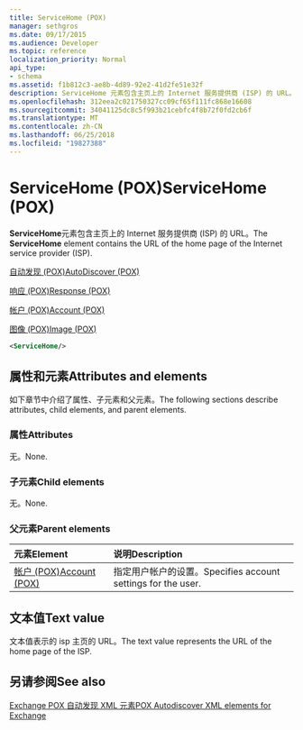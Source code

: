 ```yaml
---
title: ServiceHome (POX)
manager: sethgros
ms.date: 09/17/2015
ms.audience: Developer
ms.topic: reference
localization_priority: Normal
api_type:
- schema
ms.assetid: f1b812c3-ae8b-4d89-92e2-41d2fe51e32f
description: ServiceHome 元素包含主页上的 Internet 服务提供商 (ISP) 的 URL。
ms.openlocfilehash: 312eea2c021750327cc09cf65f111fc868e16608
ms.sourcegitcommit: 34041125dc8c5f993b21cebfc4f8b72f0fd2cb6f
ms.translationtype: MT
ms.contentlocale: zh-CN
ms.lasthandoff: 06/25/2018
ms.locfileid: "19827388"
---
```

# <a name="servicehome-pox"></a><span data-ttu-id="41acf-103">ServiceHome (POX)</span><span class="sxs-lookup"><span data-stu-id="41acf-103">ServiceHome (POX)</span></span>

<span data-ttu-id="41acf-104">**ServiceHome**元素包含主页上的 Internet 服务提供商 (ISP) 的 URL。</span><span class="sxs-lookup"><span data-stu-id="41acf-104">The **ServiceHome** element contains the URL of the home page of the Internet service provider (ISP).</span></span> 
  
[<span data-ttu-id="41acf-105">自动发现 (POX)</span><span class="sxs-lookup"><span data-stu-id="41acf-105">AutoDiscover (POX)</span></span>](autodiscover-pox.md)
  
[<span data-ttu-id="41acf-106">响应 (POX)</span><span class="sxs-lookup"><span data-stu-id="41acf-106">Response (POX)</span></span>](response-pox.md)
  
[<span data-ttu-id="41acf-107">帐户 (POX)</span><span class="sxs-lookup"><span data-stu-id="41acf-107">Account (POX)</span></span>](account-pox.md)
  
[<span data-ttu-id="41acf-108">图像 (POX)</span><span class="sxs-lookup"><span data-stu-id="41acf-108">Image (POX)</span></span>](image-pox.md)
  
```xml
<ServiceHome/>
```

## <a name="attributes-and-elements"></a><span data-ttu-id="41acf-109">属性和元素</span><span class="sxs-lookup"><span data-stu-id="41acf-109">Attributes and elements</span></span>

<span data-ttu-id="41acf-110">如下章节中介绍了属性、子元素和父元素。</span><span class="sxs-lookup"><span data-stu-id="41acf-110">The following sections describe attributes, child elements, and parent elements.</span></span>
  
### <a name="attributes"></a><span data-ttu-id="41acf-111">属性</span><span class="sxs-lookup"><span data-stu-id="41acf-111">Attributes</span></span>

<span data-ttu-id="41acf-112">无。</span><span class="sxs-lookup"><span data-stu-id="41acf-112">None.</span></span>
  
### <a name="child-elements"></a><span data-ttu-id="41acf-113">子元素</span><span class="sxs-lookup"><span data-stu-id="41acf-113">Child elements</span></span>

<span data-ttu-id="41acf-114">无。</span><span class="sxs-lookup"><span data-stu-id="41acf-114">None.</span></span>
  
### <a name="parent-elements"></a><span data-ttu-id="41acf-115">父元素</span><span class="sxs-lookup"><span data-stu-id="41acf-115">Parent elements</span></span>

|<span data-ttu-id="41acf-116">**元素**</span><span class="sxs-lookup"><span data-stu-id="41acf-116">**Element**</span></span>|<span data-ttu-id="41acf-117">**说明**</span><span class="sxs-lookup"><span data-stu-id="41acf-117">**Description**</span></span>|
|:-----|:-----|
|[<span data-ttu-id="41acf-118">帐户 (POX)</span><span class="sxs-lookup"><span data-stu-id="41acf-118">Account (POX)</span></span>](account-pox.md) <br/> |<span data-ttu-id="41acf-119">指定用户帐户的设置。</span><span class="sxs-lookup"><span data-stu-id="41acf-119">Specifies account settings for the user.</span></span>  <br/> |
   
## <a name="text-value"></a><span data-ttu-id="41acf-120">文本值</span><span class="sxs-lookup"><span data-stu-id="41acf-120">Text value</span></span>

<span data-ttu-id="41acf-121">文本值表示的 isp 主页的 URL。</span><span class="sxs-lookup"><span data-stu-id="41acf-121">The text value represents the URL of the home page of the ISP.</span></span>
  
## <a name="see-also"></a><span data-ttu-id="41acf-122">另请参阅</span><span class="sxs-lookup"><span data-stu-id="41acf-122">See also</span></span>



[<span data-ttu-id="41acf-123">Exchange POX 自动发现 XML 元素</span><span class="sxs-lookup"><span data-stu-id="41acf-123">POX Autodiscover XML elements for Exchange</span></span>](pox-autodiscover-xml-elements-for-exchange.md)

